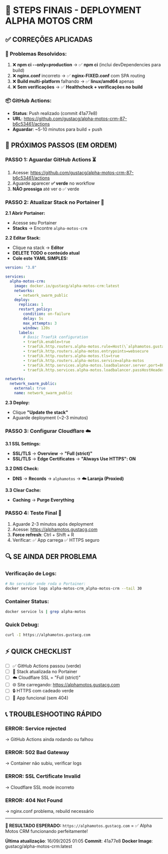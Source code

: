 # 🚀 STEPS FINAIS - DEPLOYMENT ALPHA MOTOS CRM

## ✅ CORREÇÕES APLICADAS

### 🔧 **Problemas Resolvidos:**
1. ❌ **npm ci --only=production** → ✅ **npm ci** (inclui devDependencies para build)
2. ❌ **nginx.conf** incorreto → ✅ **nginx-FIXED.conf** com SPA routing
3. ❌ **Build multi-platform** falhando → ✅ **linux/amd64** apenas
4. ❌ **Sem verificações** → ✅ **Healthcheck + verificações no build**

### 📦 **GitHub Actions:**
- **Status**: Push realizado (commit 41a77e8)
- **URL**: https://github.com/gustacg/alpha-motos-crm-87-b6c53461/actions
- **Aguardar**: ~5-10 minutos para build + push

## 🎯 PRÓXIMOS PASSOS (EM ORDEM)

### **PASSO 1: Aguardar GitHub Actions** ⏳
1. Acesse: https://github.com/gustacg/alpha-motos-crm-87-b6c53461/actions
2. Aguarde aparecer **✅ verde** no workflow
3. **NÃO prossiga** até ver o ✅ verde

### **PASSO 2: Atualizar Stack no Portainer** 🔄

**2.1 Abrir Portainer:**
- Acesse seu Portainer
- **Stacks** → Encontre `alpha-motos-crm`

**2.2 Editar Stack:**
- Clique na stack → **Editor**
- **DELETE TODO o conteúdo atual**
- **Cole este YAML SIMPLES:**

```yaml
version: "3.8"

services:
  alpha-motos-crm:
    image: docker.io/gustacg/alpha-motos-crm:latest
    networks:
      - network_swarm_public
    deploy:
      replicas: 1
      restart_policy:
        condition: on-failure
        delay: 5s
        max_attempts: 3
        window: 120s
      labels:
        # Basic Traefik configuration
        - traefik.enable=true
        - traefik.http.routers.alpha-motos.rule=Host(\`alphamotos.gustacg.com\`)
        - traefik.http.routers.alpha-motos.entrypoints=websecure
        - traefik.http.routers.alpha-motos.tls=true
        - traefik.http.routers.alpha-motos.service=alpha-motos
        - traefik.http.services.alpha-motos.loadbalancer.server.port=80
        - traefik.http.services.alpha-motos.loadbalancer.passHostHeader=true

networks:
  network_swarm_public:
    external: true
    name: network_swarm_public
```

**2.3 Deploy:**
- Clique **"Update the stack"**
- Aguarde deployment (~2-3 minutos)

### **PASSO 3: Configurar Cloudflare** ☁️

**3.1 SSL Settings:**
- **SSL/TLS** → **Overview** → **"Full (strict)"**
- **SSL/TLS** → **Edge Certificates** → **"Always Use HTTPS": ON**

**3.2 DNS Check:**
- **DNS** → **Records** → `alphamotos` → **☁️ Laranja (Proxied)**

**3.3 Clear Cache:**
- **Caching** → **Purge Everything**

### **PASSO 4: Teste Final** 🧪
1. Aguarde 2-3 minutos após deployment
2. Acesse: https://alphamotos.gustacg.com
3. **Force refresh**: Ctrl + Shift + R
4. Verificar: ✅ App carrega ✅ HTTPS seguro

## 🔍 SE AINDA DER PROBLEMA

### **Verificação de Logs:**
```bash
# No servidor onde roda o Portainer:
docker service logs alpha-motos-crm_alpha-motos-crm --tail 30
```

### **Container Status:**
```bash
docker service ls | grep alpha-motos
```

### **Quick Debug:**
```bash
curl -I https://alphamotos.gustacg.com
```

## ⚡ QUICK CHECKLIST

- [ ] ✅ GitHub Actions passou (verde)
- [ ] 🔄 Stack atualizada no Portainer
- [ ] ☁️ Cloudflare SSL = "Full (strict)"
- [ ] 🌐 Site carregando: https://alphamotos.gustacg.com
- [ ] 🔒 HTTPS com cadeado verde
- [ ] 📱 App funcional (sem 404)

## 📞 TROUBLESHOOTING RÁPIDO

### **ERROR: Service rejected**
→ GitHub Actions ainda rodando ou falhou

### **ERROR: 502 Bad Gateway**
→ Container não subiu, verificar logs

### **ERROR: SSL Certificate Invalid**
→ Cloudflare SSL mode incorreto

### **ERROR: 404 Not Found**
→ nginx.conf problema, rebuild necessário

---

**🎯 RESULTADO ESPERADO:**
`https://alphamotos.gustacg.com` = ✅ Alpha Motos CRM funcionando perfeitamente!

**Última atualização**: 16/09/2025 01:05
**Commit**: 41a77e8
**Docker Image**: gustacg/alpha-motos-crm:latest
